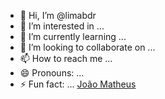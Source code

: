 - 👋 Hi, I’m @limabdr
- 👀 I’m interested in ...
- 🌱 I’m currently learning ...
- 💞️ I’m looking to collaborate on ...
- 📫 How to reach me ...
- 😄 Pronouns: ...
- ⚡ Fun fact: ...
[João Matheus](https://media.tenor.com/z0izzv6I6iMAAAAi/smoking-pack.gif)
<!---
limabdr/limabdr is a ✨ special ✨ repository because its `README.md` (this file) appears on your GitHub profile.
You can click the Preview link to take a look at your changes.
--->
